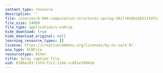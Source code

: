 ```yaml
---
content_type: resource
description: ''
file: /courses/6-004-computation-structures-spring-2017/010ba18313fd71c212ebcc651e18942d_z3DEmSG8kPk.srt
file_size: 14099
file_type: application/x-subrip
hide_download: true
hide_download_original: null
learning_resource_types: []
license: https://creativecommons.org/licenses/by-nc-sa/4.0/
ocw_type: OCWFile
resourcetype: Other
title: 3play caption file
uid: 010ba183-13fd-71c2-12eb-cc651e18942d
---
```

